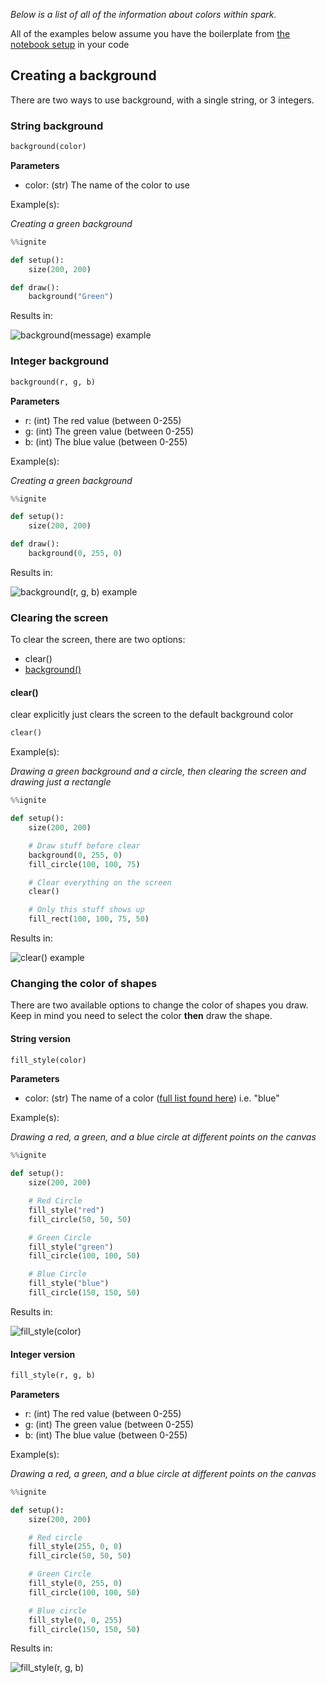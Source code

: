 *Below is a list of all of the information about colors within spark.*

All of the examples below assume you have the boilerplate from [the notebook setup](../#boilerplate) in your code

## Creating a background

There are two ways to use background, with a single string, or 3 integers.

### String background
```python
background(color)
```

**Parameters**

- color: (str) The name of the color to use

Example(s):

*Creating a green background*


```python
%%ignite

def setup():
    size(200, 200)

def draw():
    background("Green")
```

Results in:

![background(message) example](img/background(color).png)

### Integer background
```python
background(r, g, b)
```

**Parameters**

- r: (int) The red value (between 0-255)
- g: (int) The green value (between 0-255)
- b: (int) The blue value (between 0-255)

Example(s):

*Creating a green background*


```python
%%ignite

def setup():
    size(200, 200)

def draw():
    background(0, 255, 0)
```

Results in:

![background(r, g, b) example](img/background(r,g,b).png)


### Clearing the screen

To clear the screen, there are two options:

- clear()
- [background()](#creating-a-background)

#### clear()

clear explicitly just clears the screen to the default background color

```python
clear()
```

Example(s):

*Drawing a green background and a circle, then clearing the screen and drawing just a rectangle*


```python
%%ignite

def setup():
    size(200, 200)

    # Draw stuff before clear
    background(0, 255, 0)
    fill_circle(100, 100, 75)

    # Clear everything on the screen
    clear()

    # Only this stuff shows up
    fill_rect(100, 100, 75, 50)

```

Results in:

![clear() example](img/clear.png)

### Changing the color of shapes

There are two available options to change the color of shapes you draw. Keep in mind you need to select the color **then** draw the shape.


#### String version
```python
fill_style(color)
```

**Parameters**

- color: (str) The name of a color ([full list found here](https://www.w3schools.com/colors/colors_names.asp)) i.e. "blue"

Example(s):

*Drawing a red, a green, and a blue circle at different points on the canvas*

```python
%%ignite

def setup():
    size(200, 200)

    # Red Circle
    fill_style("red")
    fill_circle(50, 50, 50)

    # Green Circle
    fill_style("green")
    fill_circle(100, 100, 50)

    # Blue Circle
    fill_style("blue")
    fill_circle(150, 150, 50)
```

Results in:

![fill_style(color)](img/fill_style(color).png)

#### Integer version
```python
fill_style(r, g, b)
```

**Parameters**

- r: (int) The red value (between 0-255)
- g: (int) The green value (between 0-255)
- b: (int) The blue value (between 0-255)

Example(s):

*Drawing a red, a green, and a blue circle at different points on the canvas*

```python
%%ignite

def setup():
    size(200, 200)

    # Red circle
    fill_style(255, 0, 0)
    fill_circle(50, 50, 50)

    # Green Circle
    fill_style(0, 255, 0)
    fill_circle(100, 100, 50)

    # Blue circle
    fill_style(0, 0, 255)
    fill_circle(150, 150, 50)
```

Results in:

![fill_style(r, g, b)](img/fill_style(r,%20g,%20b).png)